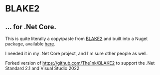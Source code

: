 # BLAKE2
## ... for .Net Core.

This is quite literally a copy/paste from [BLAKE2](https://github.com/BLAKE2/BLAKE2) and built into a Nuget package, available [here](https://www.nuget.org/packages/Blake2Core/).

I needed it in my .Net Core project, and I'm sure other people as well.

Forked version of https://github.com/The1nk/BLAKE2 to support the .Net Standard 2.1 and Visual Studio 2022
